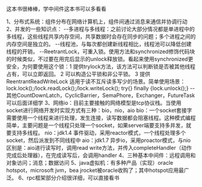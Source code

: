 这本书很棒棒，学中间件这本书可以多看看

1、分布式系统：组件分布在网络计算机上，组件间通过消息来通信并协调行动
2、并发的一些知识点：
--多进程与多线程：之前讨论大部分情况都是单进程中的多线程，这些线程共享内存空间，共享数据时会存在同步的问题；多个进程之间的内存空间是独立的。
--线程池，与每次都创建新线程相比，线程池可以降低创建线程的开销，
--ReetrantLock，可重入锁。使用方法和synchronized修饰代码块的时候类似，不过要在用完后显示的unlock释放锁。看起来使用synchronized更安全，为何要使用这个锁：1 提供trylock方法，该方法可以判断锁是否被其他线程占有，可以立即返回。 2 可以构造公平锁和非公平锁。 3 提供ReentrantReadWriteLock 适用于读不互斥读多写少的场景。简单使用场景：
lock.lock();/lock.readLock();/lock.writeLock();
try{} finally {lock.unlock();}
--其他CountDownLatch，CyclicBarrier，SemaPhore，Exchanger，FutureTask可以后面详细学
3、网络io：目前主要接触的网络模型是tcp协议栈。当使用socket进行网络开发时实现方式有三种：bio，nio，aio
bio：一个socket套接字需要使用一个线程来进行处理，发生连接，读写数据都会阻塞线程。这种模式编程简单，主要问题是一个线程只处理一个socket，如果server端要支持多并发，就要支持多线程。
nio：jdk1.4 事件驱动，采用reactor模式，一个线程处理多个socket，然后派发到不同线程中
aio：jdk1.7 异步io，采用proactor模式，与nio区别是：aio进行读写时，调用read write方法，并传入completeHandler（动作完成后处理器），在完成读写后，会调用handler
4、三种基本中间件：远程调用和对象访问；消息；数据访问
5、java虚拟机：有多种产品（实现）oracle hotspot，microsoft jvm，bea jrocket被oracle收购了；其中hotspot应用最广泛。
6、rpc框架部分介绍很详细，可以直接看书
